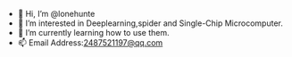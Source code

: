 - 👋 Hi, I’m @lonehunte
- 👀 I’m interested in Deeplearning,spider and Single-Chip Microcomputer.
- 🌱 I’m currently learning how to use them.
- 📫 Email Address:2487521197@qq.com

<!---
lonehunte/lonehunte is a ✨ special ✨ repository because its `README.md` (this file) appears on your GitHub profile.
You can click the Preview link to take a look at your changes.
--->
